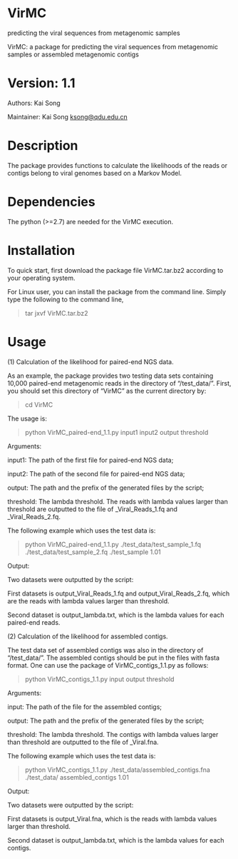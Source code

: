 # VirMC
predicting the viral sequences from metagenomic samples

VirMC: a package for predicting the viral sequences from metagenomic samples or assembled metagenomic contigs

# Version: 1.1

Authors: Kai Song

Maintainer: Kai Song ksong@qdu.edu.cn

# Description

The package provides functions to calculate the likelihoods of the reads or contigs belong to viral genomes based on a Markov Model.

# Dependencies

The python (>=2.7) are needed for the VirMC execution.

# Installation

To quick start, first download the package file VirMC.tar.bz2 according to your operating system.

For Linux user, you can install the package from the command line. Simply type the following to the command line,

> tar jxvf VirMC.tar.bz2

# Usage

(1) Calculation of the likelihood for paired-end NGS data.

As an example, the package provides two testing data sets containing 10,000 paired-end metagenomic reads in the directory of “/test_data/”.
First, you should set this directory of “VirMC” as the current directory by:

> cd VirMC

The usage is:

> python VirMC_paired-end_1.1.py input1 input2 output threshold

Arguments:

input1:  The path of the first file for paired-end NGS data;

input2:  The path of the second file for paired-end NGS data;

output:  The path and the prefix of the generated files by the script;

threshold:  The lambda threshold. The reads with lambda values larger than threshold are outputted to the file of <output>_Viral_Reads_1.fq and <output>_Viral_Reads_2.fq.

The following example which uses the test data is:

> python VirMC_paired-end_1.1.py ./test_data/test_sample_1.fq ./test_data/test_sample_2.fq ./test_sample 1.01

Output:

Two datasets were outputted by the script:

First datasets is output_Viral_Reads_1.fq and output_Viral_Reads_2.fq, which are the reads with lambda values larger than threshold.
  
Second dataset is output_lambda.txt, which is the lambda values for each paired-end reads.

(2) Calculation of the likelihood for assembled contigs.

The test data set of assembled contigs was also in the directory of “/test_data/”. The assembled contigs should be put in the files with fasta format. One can use the package of VirMC_contigs_1.1.py as follows:

> python VirMC_contigs_1.1.py input output threshold

Arguments:

input:  The path of the file for the assembled contigs;

output:  The path and the prefix of the generated files by the script;

threshold:  The lambda threshold. The contigs with lambda values larger than threshold are outputted to the file of <output>_Viral.fna.

The following example which uses the test data is:

> python VirMC_contigs_1.1.py ./test_data/assembled_contigs.fna ./test_data/ assembled_contigs 1.01

Output:

Two datasets were outputted by the script:

First datasets is output_Viral.fna, which is the reads with lambda values larger than threshold.

Second dataset is output_lambda.txt, which is the lambda values for each contigs.
